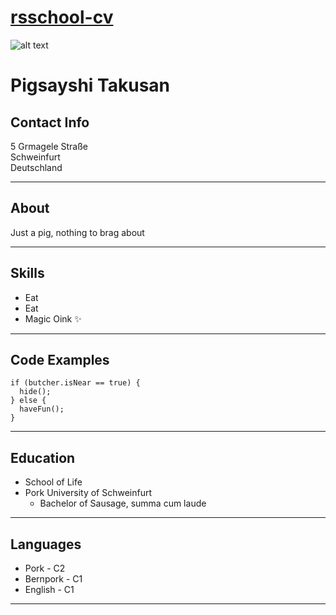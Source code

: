 # [rsschool-cv](https://github.com/xpy-xpy/rsschool-cv/)

![alt text](https://avatars.githubusercontent.com/u/18268132?s=200&u=1b7003c536853493522ade5714ff74740eef9e93&v=4)

# Pigsayshi Takusan

## Contact Info
  
5 Grmagele Straße  
Schweinfurt  
Deutschland

---

## About

Just a pig, nothing to brag about

---

## Skills
* Eat
* Eat 
* Magic Oink  ✨

---

## Code Examples
    if (butcher.isNear == true) {
      hide();
    } else {
      haveFun();
    }

---

## Education
* School of Life
* Pork University of Schweinfurt 
     * Bachelor of Sausage, summa cum laude

---

## Languages
* Pork - C2
* Bernpork - C1
* English - C1

---